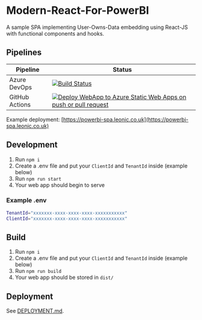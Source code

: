 # Modern-React-For-PowerBI

A sample SPA implementing User-Owns-Data embedding using React-JS with functional components and hooks.

## Pipelines

|Pipeline       |Status    |
|---------------|----------|
|Azure DevOps   |[![Build Status](https://poweredbykurisu.visualstudio.com/Pipelines/_apis/build/status%2FZanyLeonic.Modern-React-For-PowerBI?branchName=main)](https://poweredbykurisu.visualstudio.com/Pipelines/_build/latest?definitionId=9&branchName=main)|
|GitHub Actions |[![Deploy WebApp to Azure Static Web Apps on push or pull request](https://github.com/ZanyLeonic/Modern-React-For-PowerBI/actions/workflows/deploy.yml/badge.svg)](https://github.com/ZanyLeonic/Modern-React-For-PowerBI/actions/workflows/deploy.yml)|

Example deployment: [https://powerbi-spa.leonic.co.uk](https://powerbi-spa.leonic.co.uk)

## Development

1. Run `npm i`
2. Create a .env file and put your `ClientId` and `TenantId` inside (example below)
3. Run `npm run start`
4. Your web app should begin to serve

### Example .env

```bash
TenantId="xxxxxxx-xxxx-xxxx-xxxx-xxxxxxxxxxx"
ClientId="xxxxxxx-xxxx-xxxx-xxxx-xxxxxxxxxxx"
```

## Build

1. Run `npm i`
2. Create a .env file and put your `ClientId` and `TenantId` inside (example below)
3. Run `npm run build`
4. Your web app should be stored in `dist/`

## Deployment

See [DEPLOYMENT.md](DEPLOYMENT.md).